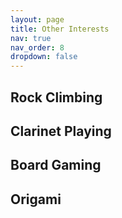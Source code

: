 ```yaml
---
layout: page
title: Other Interests
nav: true
nav_order: 8
dropdown: false
---
```


<h2>Rock Climbing</h2>

<h2>Clarinet Playing</h2>

<h2>Board Gaming</h2>

<h2>Origami</h2>
